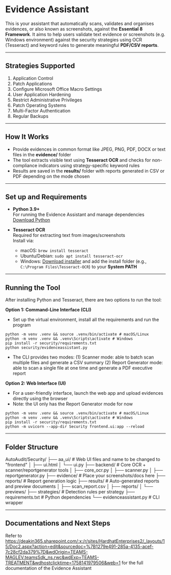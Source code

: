 # Evidence Assistant

This is your assistant that automatically scans, validates and organises evidences, or also known as screenshots, against the **Essential 8 Framework**. It aims to help users validate text evidence or screenshots (e.g. Windows environment) against the security strategies using OCR (Tesseract) and keyword rules to generate meaningful **PDF/CSV reports**. 

---

## Strategies Supported

1. Application Control 
2. Patch Applications 
3. Configure Microsoft Office Macro Settings  
4. User Application Hardening
5. Restrict Administrative Privileges
6. Patch Operating Systems
7. Multi-Factor Authentication
8. Regular Backups

---

## How It Works

- Provide evidences in common format like JPEG, PNG, PDF, DOCX or text files in the **evidence/** folder 
- The tool extracts visible text using **Tesseract OCR** and checks for non-compliance indicators using strategy-specific keyword rules
- Results are saved in the **results/** folder with reports generated in CSV or PDF depending on the mode chosen

---

## Set up and Requirements

- **Python 3.9+**  
  For running the Evidence Assistant and manage dependencies  
  [Download Python](https://www.python.org/downloads/)  

- **Tesseract OCR**  
  Required for extracting text from images/screenshots  
  Install via:  
  - macOS: `brew install tesseract`  
  - Ubuntu/Debian: `sudo apt install tesseract-ocr`  
  - Windows: [Download installer](https://github.com/tesseract-ocr/tesseract) and add the install folder (e.g., `C:\Program Files\Tesseract-OCR`) to your **System PATH**

---

## Running the Tool

After installing Python and Tesseract, there are two options to run the tool:

**Option 1: Command-Line Interface (CLI)**
- Set up the virtual environment, install all the requirements and run the program 
```
python -m venv .venv && source .venv/bin/activate # macOS/Linux
python -m venv .venv && .venv\Scripts\activate # Windows
pip install -r security/requirements.txt
python security/evidenceassistant.py
```
- The CLI provides two modes:
(1) Scanner mode: able to batch scan multiple files and generate a CSV summary 
(2) Report Generator mode: able to scan a single file at one time and generate a PDF executive report 

**Option 2: Web Interface (UI)**
- For a user-friendly interface, launch the web app and upload evidences directly using the browser
- Note: the UI only has the Report Generator mode for now 
```
python -m venv .venv && source .venv/bin/activate # macOS/Linux
python -m venv .venv && .venv\Scripts\activate # Windows
pip install -r security/requirements.txt
python -m uvicorn --app-dir Security frontend.ui:app --reload
```
---

## Folder Structure

AutoAudit/Security/
├── aa_ui/             # Web UI files and name to be changed to "frontend" 
│   ├── ui.html
│   └── ui.py
├── backend/              # Core OCR + scanner/reportgenerator tools
│   ├── core_ocr.py
│   ├── scanner.py
│   ├── reportgenerator.py
├── evidence/             # Place your screenshots/docs here
├── reports/              # Report generation logic
├── results/              # Auto-generated reports and preview documents
│   ├── scan_report.csv
│   ├── reports/
│   └── previews/
├── strategies/           # Detection rules per strategy
├── requirements.txt      # Python dependencies
└── evidenceassistant.py  # CLI wrapper

---

## Documentations and Next Steps

Refer to https://deakin365.sharepoint.com/:x:/r/sites/HardhatEnterprises2/_layouts/15/Doc2.aspx?action=edit&sourcedoc=%7B1279e491-285a-4135-acef-7c28cf2da379%7D&wdOrigin=TEAMS-MAGLEV.teamsSdk_ns.rwc&wdExp=TEAMS-TREATMENT&wdhostclicktime=1758141979506&web=1 for the full documentation of the Evidence Assistant 